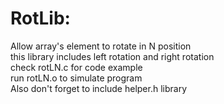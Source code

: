 # RotLib:
Allow array's element to rotate in N position  
this library includes left rotation and right rotation  
check rotLN.c for code example  
run rotLN.o to simulate program  
Also don't forget to include helper.h library
